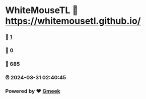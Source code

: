 # WhiteMouseTL :link: https://whitemousetl.github.io/ 
### :page_facing_up: [1](https://whitemousetl.github.io//tag.html) 
### :speech_balloon: 0 
### :hibiscus: 685 
### :alarm_clock: 2024-03-31 02:40:45 
### Powered by :heart: [Gmeek](https://github.com/Meekdai/Gmeek)
